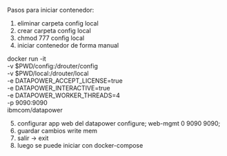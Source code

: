 Pasos para iniciar contenedor:
 1. eliminar carpeta config local
 2. crear carpeta config local
 3. chmod 777 config local
 4. iniciar contenedor de forma manual

docker run -it \
  -v $PWD/config:/drouter/config \
  -v $PWD/local:/drouter/local \
  -e DATAPOWER_ACCEPT_LICENSE=true \
  -e DATAPOWER_INTERACTIVE=true \
  -e DATAPOWER_WORKER_THREADS=4 \
  -p 9090:9090 \
  ibmcom/datapower

 5. configurar app web del datapower
    configure; web-mgmt 0 9090 9090;
 6. guardar cambios 
    write mem
 7. salir -> exit
 8. luego se puede iniciar con docker-compose 



